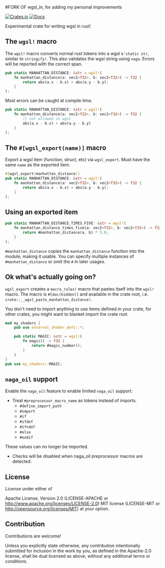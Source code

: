 #FORK OF wgsl_ln, for adding my personal improvements

[![Crates.io](https://img.shields.io/crates/v/wgsl_ln.svg)](https://crates.io/crates/wgsl_ln)
[![Docs](https://docs.rs/wgsl_ln/badge.svg)](https://docs.rs/wgsl_ln/latest/wgsl_ln/)

Experimental crate for writing wgsl in rust!

## The `wgsl!` macro

The `wgsl!` macro converts normal rust tokens into a wgsl `&'static str`, similar to `stringify!`.
This also validates the wgsl string using `naga`. Errors will be reported with
the correct span.

```rust
pub static MANHATTAN_DISTANCE: &str = wgsl!(
    fn manhattan_distance(a: vec2<f32>, b: vec2<f32>) -> f32 {
        return abs(a.x - b.x) + abs(a.y - b.y);
    }
);
```

Most errors can be caught at compile time.

```rust
pub static MANHATTAN_DISTANCE: &str = wgsl!(
    fn manhattan_distance(a: vec2<f32>, b: vec2<f32>) -> f32 {
        // not allowed in wgsl
        abs(a.x - b.x) + abs(a.y - b.y)
    }
);
```

## The `#[wgsl_export(name)]` macro

Export a wgsl item (function, struct, etc)
via `wgsl_export`. Must have the same `name` as the exported item.

```rust
#[wgsl_export(manhattan_distance)]
pub static MANHATTAN_DISTANCE: &str = wgsl!(
    fn manhattan_distance(a: vec2<f32>, b: vec2<f32>) -> f32 {
        return abs(a.x - b.x) + abs(a.y - b.y);
    }
);
```

## Using an exported item

```rust
pub static MANHATTAN_DISTANCE_TIMES_FIVE: &str = wgsl!(
    fn manhattan_distance_times_five(a: vec2<f32>, b: vec2<f32>) -> f32 {
        return #manhattan_distance(a, b) * 5.0;
    }
);
```

`#manhattan_distance` copies the `manhattan_distance` function into the module,
making it usable. You can specify multiple instances of `#manhattan_distance`
or omit the `#` in later usages.

## Ok what's actually going on?

`wgsl_export` creates a `macro_rules!` macro that pastes itself into the `wgsl!` macro.
The macro is `#[doc(hidden)]` and available in the crate root,
i.e. `crate::__wgsl_paste_manhattan_distance!`.

You don't need to import anything to use items defined in your crate, for other crates,
you might want to blanket import the crate root.

```rust
mod my_shaders {
    pub use external_shader_defs::*;

    pub static MAGIC: &str = wgsl!(
        fn magic() -> f32 {
            return #magic_number();
        }
    )
}
pub use my_shaders::MAGIC;
```

## `naga_oil` support

Enable the `naga_oil` feature to enable limited `naga_oil` support:

* Treat `#preprocessor_macro_name` as tokens instead of imports.
  * `#define_import_path`
  * `#import`
  * `#if`
  * `#ifdef`
  * `#ifndef`
  * `#else`
  * `#endif`

These values can no longer be imported.

* Checks will be disabled when naga_oil preprocessor macros are detected.

## License

License under either of

Apache License, Version 2.0 (LICENSE-APACHE or <http://www.apache.org/licenses/LICENSE-2.0>)
MIT license (LICENSE-MIT or <http://opensource.org/licenses/MIT>)
at your option.

## Contribution

Contributions are welcome!

Unless you explicitly state otherwise, any contribution intentionally submitted for inclusion in the work by you, as defined in the Apache-2.0 license, shall be dual licensed as above, without any additional terms or conditions.
